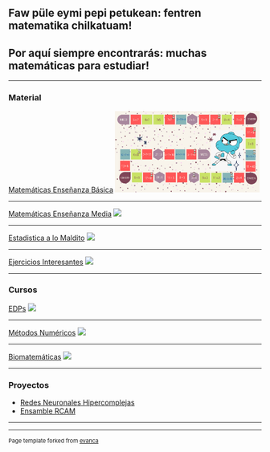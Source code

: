 ## Faw püle eymi pepi petukean: fentren matematika chilkatuam!
## Por aquí siempre encontrarás: muchas matemáticas para estudiar!
---

### Material

[Matemáticas Enseñanza Básica](/pdf/Curso_Isidora.pdf)
<img src="images/juego.png?raw=true" style="width: 30vw; min-width: 150px;" alt="Logo" />

---
[Matemáticas Enseñanza Media](/pdf/Curso_Maite.pdf)
<img src="images/dummy_thumbnail.jpg?raw=true"/>

---
[Estadistica a lo Maldito](http://example.com/)
<img src="images/dummy_thumbnail.jpg?raw=true"/>

---
[Ejercicios Interesantes](/sample_page.md)
<img src="images/dummy_thumbnail.jpg?raw=true"/>

---

### Cursos

[EDPs](/pdf/EDP.pdf)
<img src="images/dummy_thumbnail.jpg?raw=true"/>

---
[Métodos Numéricos](/pdf/sample_presentation.pdf)
<img src="images/dummy_thumbnail.jpg?raw=true"/>

---
[Biomatemáticas](http://example.com/)
<img src="images/dummy_thumbnail.jpg?raw=true"/>

---

### Proyectos

- [Redes Neuronales Hipercomplejas](http://example.com/)
- [Ensamble RCAM](http://example.com/)


---




---
<p style="font-size:11px">Page template forked from <a href="https://github.com/evanca/quick-portfolio">evanca</a></p>
<!-- Remove above link if you don't want to attibute -->
